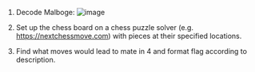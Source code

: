 1. Decode Malboge:
![image](https://github.com/RJCyber1/VishwaCTF-2024-Writeups/assets/86359182/372bbefb-443c-46c3-b6b0-e09066cb62f0)

2. Set up the chess board on a chess puzzle solver (e.g. https://nextchessmove.com) with pieces at their specified locations.

3. Find what moves would lead to mate in 4 and format flag according to description.
